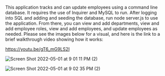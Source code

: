 This application tracks and can update employees using a command line database. It requires the use of Inquirer and MySQL to run. After logging into SQL
and adding and seeding the database, run node server.js to use the application. From there, you can view and add departments, view and add employee roles, 
view and add employees, and update employees as needed. Please see the images below for a visual, and here is the link to a brief walkthrough video
showing how it works:

https://youtu.be/gT6_mG9LS2I 


![Screen Shot 2022-05-01 at 9 01 11 PM (2)](https://user-images.githubusercontent.com/98545911/166177899-1f14eccf-c9df-4972-8165-68d6d2c61edc.png)


![Screen Shot 2022-05-01 at 9 02 35 PM (2)](https://user-images.githubusercontent.com/98545911/166177919-42e4e6cb-d499-4ed4-9ce0-51baccfc89cd.png)
